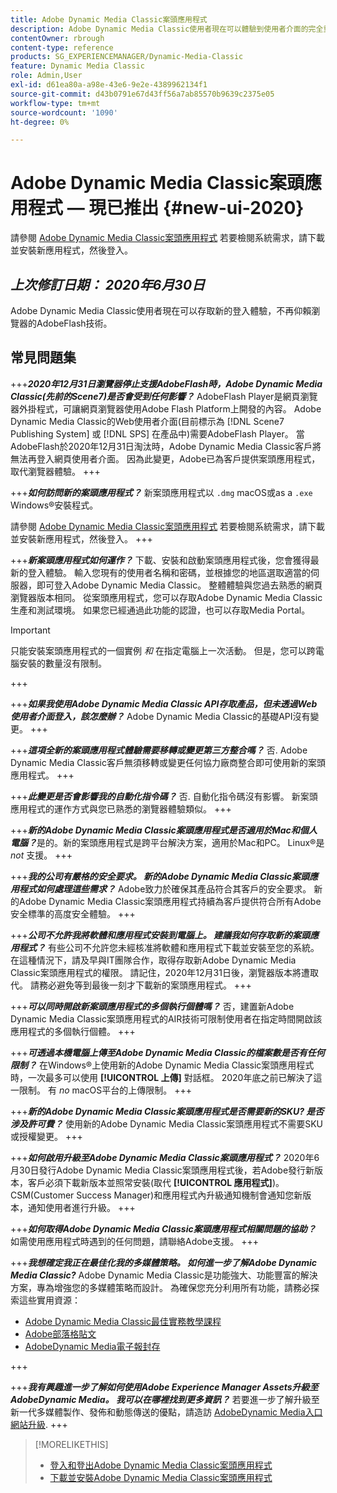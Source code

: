 ```yaml
---
title: Adobe Dynamic Media Classic案頭應用程式
description: Adobe Dynamic Media Classic使用者現在可以體驗到使用者介面的完全重新整理。 體驗提供更新的登入，並提供寶貴資源的連結，而且此更新不再仰賴瀏覽器的AdobeFlash技術。
contentOwner: rbrough
content-type: reference
products: SG_EXPERIENCEMANAGER/Dynamic-Media-Classic
feature: Dynamic Media Classic
role: Admin,User
exl-id: d61ea80a-a98e-43e6-9e2e-4389962134f1
source-git-commit: d43b0791e67d43ff56a7ab85570b9639c2375e05
workflow-type: tm+mt
source-wordcount: '1090'
ht-degree: 0%

---
```


# Adobe Dynamic Media Classic案頭應用程式 — 現已推出 {#new-ui-2020}

請參閱 [Adobe Dynamic Media Classic案頭應用程式](/help/dynamic-media-classic-desktop-app.md) 若要檢閱系統需求，請下載並安裝新應用程式，然後登入。

## _上次修訂日期： 2020年6月30日_

Adobe Dynamic Media Classic使用者現在可以存取新的登入體驗，不再仰賴瀏覽器的AdobeFlash技術。

## 常見問題集

+++**_2020年12月31日瀏覽器停止支援AdobeFlash時，Adobe Dynamic Media Classic(先前的Scene7)是否會受到任何影響？_**
AdobeFlash Player是網頁瀏覽器外掛程式，可讓網頁瀏覽器使用Adobe Flash Platform上開發的內容。 Adobe Dynamic Media Classic的Web使用者介面(目前標示為 [!DNL Scene7 Publishing System] 或 [!DNL SPS] 在產品中)需要AdobeFlash Player。 當AdobeFlash於2020年12月31日淘汰時，Adobe Dynamic Media Classic客戶將無法再登入網頁使用者介面。 因為此變更，Adobe已為客戶提供案頭應用程式，取代瀏覽器體驗。
+++

+++**_如何訪問新的案頭應用程式？_**
新案頭應用程式以 `.dmg` macOS或as a `.exe` Windows®安裝程式。

請參閱 [Adobe Dynamic Media Classic案頭應用程式](/help/dynamic-media-classic-desktop-app.md) 若要檢閱系統需求，請下載並安裝新應用程式，然後登入。
+++

<!-- NEWSLETTER IS DEAD The download links are also available by way of the [Adobe Dynamic Media Classic newsletter subscription page.](https://www.adobe.com/subscription/dynamic-media-newsletter.html) -->

+++**_新案頭應用程式如何運作？_**
下載、安裝和啟動案頭應用程式後，您會獲得最新的登入體驗。 輸入您現有的使用者名稱和密碼，並根據您的地區選取適當的伺服器，即可登入Adobe Dynamic Media Classic。 整體體驗與您過去熟悉的網頁瀏覽器版本相同。 從案頭應用程式，您可以存取Adobe Dynamic Media Classic生產和測試環境。 如果您已經通過此功能的認證，也可以存取Media Portal。

>[!IMPORTANT]
>
>只能安裝案頭應用程式的一個實例 *和* 在指定電腦上一次活動。 但是，您可以跨電腦安裝的數量沒有限制。

+++

+++**_如果我使用Adobe Dynamic Media Classic API存取產品，但未透過Web使用者介面登入，該怎麼辦？_**
Adobe Dynamic Media Classic的基礎API沒有變更。
+++

+++**_這項全新的案頭應用程式體驗需要移轉或變更第三方整合嗎？_**
否. Adobe Dynamic Media Classic客戶無須移轉或變更任何協力廠商整合即可使用新的案頭應用程式。
+++

+++**_此變更是否會影響我的自動化指令碼？_**
否. 自動化指令碼沒有影響。 新案頭應用程式的運作方式與您已熟悉的瀏覽器體驗類似。
+++

+++**_新的Adobe Dynamic Media Classic案頭應用程式是否適用於Mac和個人電腦？_**&#x200B;是的。新的案頭應用程式是跨平台解決方案，適用於Mac和PC。 Linux®是 *not* 支援。
+++

+++**_我的公司有嚴格的安全要求。 新的Adobe Dynamic Media Classic案頭應用程式如何處理這些需求？_**
Adobe致力於確保其產品符合其客戶的安全要求。 新的Adobe Dynamic Media Classic案頭應用程式持續為客戶提供符合所有Adobe安全標準的高度安全體驗。
+++

+++**_公司不允許我將軟體和應用程式安裝到電腦上。 建議我如何存取新的案頭應用程式？_**
有些公司不允許您未經核准將軟體和應用程式下載並安裝至您的系統。 在這種情況下，請及早與IT團隊合作，取得存取新Adobe Dynamic Media Classic案頭應用程式的權限。 請記住，2020年12月31日後，瀏覽器版本將遭取代。 請務必避免等到最後一刻才下載新的案頭應用程式。
+++

+++**_可以同時開啟新案頭應用程式的多個執行個體嗎？_**
否，建置新Adobe Dynamic Media Classic案頭應用程式的AIR技術可限制使用者在指定時間開啟該應用程式的多個執行個體。
+++

+++**_可透過本機電腦上傳至Adobe Dynamic Media Classic的檔案數是否有任何限制？_**
在Windows®上使用新的Adobe Dynamic Media Classic案頭應用程式時，一次最多可以使用 **[!UICONTROL 上傳]** 對話框。 2020年底之前已解決了這一限制。 有 *no* macOS平台的上傳限制。
+++

+++**_新的Adobe Dynamic Media Classic案頭應用程式是否需要新的SKU? 是否涉及許可費？_**
使用新的Adobe Dynamic Media Classic案頭應用程式不需要SKU或授權變更。
+++

+++**_如何啟用升級至Adobe Dynamic Media Classic案頭應用程式？_**
2020年6月30日發行Adobe Dynamic Media Classic案頭應用程式後，若Adobe發行新版本，客戶必須下載新版本並照常安裝(取代 **[!UICONTROL 應用程式]**)。 CSM(Customer Success Manager)和應用程式內升級通知機制會通知您新版本，通知使用者進行升級。
+++

+++**_如何取得Adobe Dynamic Media Classic案頭應用程式相關問題的協助？_**
如需使用應用程式時遇到的任何問題，請聯絡Adobe支援。
+++

+++**_我想確定我正在最佳化我的多媒體策略。 如何進一步了解Adobe Dynamic Media Classic?_**
Adobe Dynamic Media Classic是功能強大、功能豐富的解決方案，專為增強您的多媒體策略而設計。 為確保您充分利用所有功能，請務必探索這些實用資源：

* [Adobe Dynamic Media Classic最佳實務教學課程](https://experienceleague.adobe.com/docs/experience-manager-learn/dynamic-media-classic-tutorial/overview.html)
* [Adobe部落格貼文](https://blog.adobe.com/)<!-- (https://blog.adobe.com/tag/dynamic-media/) -->
* [AdobeDynamic Media電子報封存](https://experienceleague.adobe.com/docs/dynamic-media-classic/using/dynamic-media-newsletter.html)

+++

<!-- HIDDEN AUGUST 2, 2021 BECAUSE THE NEWSLETTER WAS DISCONTINUED Plus, [subscribe to the Dynamic Media newsletter](https://www.adobe.com/subscription/dynamic-media-newsletter.html) to stay current on the latest news, information, training opportunities, powerful features available to you such as [Smart Imaging](https://experienceleague.adobe.com/docs/experience-manager-65/assets/dynamic/imaging-faq.html#dynamic), and the complementary audit program. -->

+++**_我有興趣進一步了解如何使用Adobe Experience Manager Assets升級至AdobeDynamic Media。 我可以在哪裡找到更多資訊？_**
若要進一步了解升級至新一代多媒體製作、發佈和動態傳送的優點，請造訪 [AdobeDynamic Media入口網站升級](https://exploreadobe.com/dynamic-media-upgrade/).
+++

>[!MORELIKETHIS]
>
>* [登入和登出Adobe Dynamic Media Classic案頭應用程式](/help/signing-out.md)
>* [下載並安裝Adobe Dynamic Media Classic案頭應用程式](/help/dynamic-media-classic-desktop-app.md)


<!-- SAVE - OLD LINK TO BEST PRACTICES GUIDE IN PDF https://www.adobe.com/content/dam/www/us/en/marketing/experience-manager-assets/dynamic-media/adobe-dynamic-media-classic-best-practices-guide.pdf -->